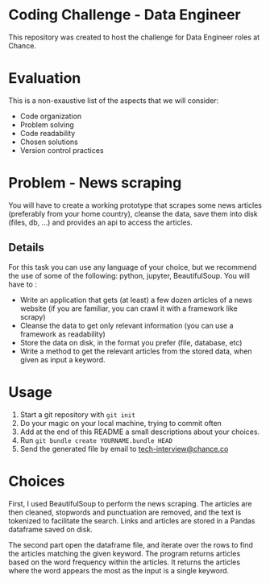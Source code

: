# Coding Challenge - Data Engineer

This repository was created to host the challenge for Data Engineer roles at
Chance.

# Evaluation

This is a non-exaustive list of the aspects that we will consider:

* Code organization
* Problem solving
* Code readability
* Chosen solutions
* Version control practices

# Problem - News scraping

You will have to create a working prototype that scrapes some news articles (preferably from your home country), cleanse the data, save them into disk (files, db, ...) and provides an api to access the articles.

## Details

For this task you can use any language of your choice, but we recommend the use
of some of the following: python, jupyter, BeautifulSoup. You will have
to :
* Write an application that gets (at least) a few dozen articles of a news website (if you are familiar, you can crawl it with a framework like scrapy)
* Cleanse the data to get only relevant information (you can use a framework as
    readability)
* Store the data on disk, in the format you prefer (file, database, etc)
* Write a method to get the relevant articles from the stored data, when given as input a keyword.

# Usage

1. Start a git repository with ```git init```
1. Do your magic on your local machine, trying to commit often
1. Add at the end of this README a small descriptions about your choices.
1. Run ```git bundle create YOURNAME.bundle HEAD ```
1. Send the generated file by email to tech-interview@chance.co


# Choices
First, I used BeautifulSoup to perform the news scraping. The articles are then cleaned, stopwords and punctuation are removed, and the text is tokenized to facilitate the search. Links and articles are stored in a Pandas dataframe saved on disk. 

The second part open the dataframe file, and iterate over the rows to find the articles matching the given keyword. The program returns articles based on the word frequency within the articles. It returns the articles where the word appears the most as the input is a single keyword.

